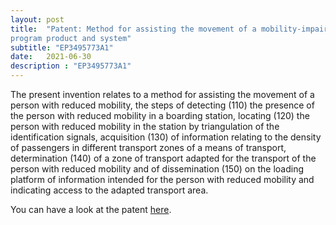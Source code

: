 ```yaml
---
layout: post
title:  "Patent: Method for assisting the movement of a mobility‑impaired person in a public transport means, associated computer 
program product and system"
subtitle: "EP3495773A1"
date:   2021-06-30
description : "EP3495773A1"
---
```


The present invention relates to a method for assisting the movement of a person with reduced mobility, the steps of detecting (110) the presence of the person with reduced mobility in a boarding station, locating (120) the person with reduced mobility in the station by triangulation of the identification signals, acquisition (130) of information relating to the density of passengers in different transport zones of a means of transport, determination (140) of a zone of transport adapted for the transport of the person with reduced mobility and of dissemination (150) on the loading platform of information intended for the person with reduced mobility and indicating access to the adapted transport area.

You can have a look at the patent [here](https://worldwide.espacenet.com/patent/search/family/061655890/publication/FR3074893A1?q=pn%3DFR3074893A1).





